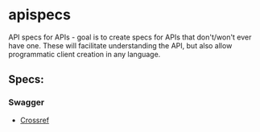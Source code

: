 apispecs
========

API specs for APIs - goal is to create specs for APIs that don't/won't ever have one. These will facilitate understanding the API, but also allow programmatic client creation in any language.

## Specs:

### Swagger

* [Crossref](swagger/crossref.yml)


